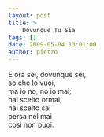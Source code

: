 ```yaml
---
layout: post
title: >
    Dovunque Tu Sia
tags: []
date: 2009-05-04 13:01:00
author: pietro
---
```

E ora sei, dovunque sei,<br/>so che lo vuoi,<br/>ma io no, no io mai;<br/>hai scelto ormai,<br/>hai scelto sai<br/>persa nel mai<br/>così non puoi.
